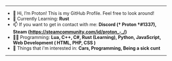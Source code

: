---------------------------------------------------------------------------------------------------------------------------------
- 👋 Hi, I’m Proton! This is my GitHub Profile. Feel free to look around!
- 🌱 Currently Learning: **Rust**
- 📫 If you want to get in contact with me: **Discord († Proton †#1337), Steam (https://steamcommunity.com/id/proton_-_/)**
- 👨‍💻 Programming: **Lua, C++, C#, Rust (Learning), Python, JavaScript, Web Development ( HTML, PHP, CSS )**
- 👨 Things that i'm interested in: **Cars, Programming, Being a sick cunt**
---------------------------------------------------------------------------------------------------------------------------------
